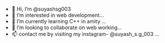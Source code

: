 - 👋 Hi, I’m @suyashsg003
- 👀 I’m interested in web development...
- 🌱 I’m currently learning C++ in amity ...
- 💞️ I’m looking to collaborate on web working...
- 📫 contact me by visiting my instagram- @suyash_s.g_003  ...

<!---
suyashsg003/suyashsg003 is a ✨ special ✨ repository because its `README.md` (this file) appears on your GitHub profile.
You can click the Preview link to take a look at your changes.
--->
